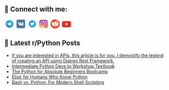 ## 🔎 Connect with me:
[<img src="https://github.com/bullbesh/bullbesh/blob/main/images/Telegram.png" width="32" height="32" />](https://t.me/bullbesh)
[<img src="https://github.com/bullbesh/bullbesh/blob/main/images/VK.png" width="32" height="32" />](https://vk.com/bullbesh)
[<img src="https://github.com/bullbesh/bullbesh/blob/main/images/Twitter.png" width="32" height="32" />](https://twitter.com/bullbesh1)
[<img src="https://github.com/bullbesh/bullbesh/blob/main/images/Instagram.png" width="32" height="32" />](https://www.instagram.com/bullbesh)
[<img src="https://github.com/bullbesh/bullbesh/blob/main/images/Reddit.png" width="32" height="32" />](https://www.reddit.com/user/bullbesh)
[<img src="https://github.com/bullbesh/bullbesh/blob/main/images/YouTube.png" width="32" height="32" />](https://www.youtube.com/channel/UCtfjRs6uzgq5mfm8S06WTcg)

## 📕 Latest r/Python Posts
<!-- BLOG-POST-LIST:START -->
- [If you are interested in APIs, this article is for you. I demystify the legend of creating an API using Django Rest Framework.](https://www.reddit.com/r/Python/comments/119ym8p/if_you_are_interested_in_apis_this_article_is_for/)
- [Intermediate Python Devs to Workshop Textbook](https://www.reddit.com/r/Python/comments/119xx2w/intermediate_python_devs_to_workshop_textbook/)
- [The Python for Absolute Beginners Bootcamp](https://www.reddit.com/r/Python/comments/119xqx6/the_python_for_absolute_beginners_bootcamp/)
- [Elixir for Humans Who Know Python](https://www.reddit.com/r/Python/comments/119xok7/elixir_for_humans_who_know_python/)
- [Bash vs. Python: For Modern Shell Scripting](https://www.reddit.com/r/Python/comments/119x3dx/bash_vs_python_for_modern_shell_scripting/)
<!-- BLOG-POST-LIST:END -->
